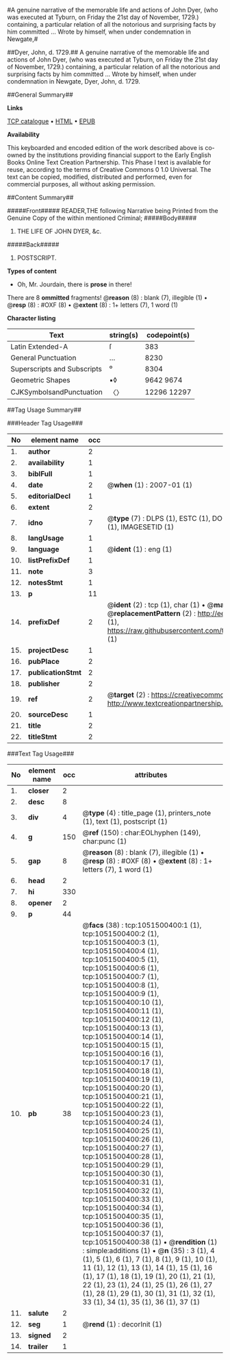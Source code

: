 #A genuine narrative of the memorable life and actions of John Dyer, (who was executed at Tyburn, on Friday the 21st day of November, 1729.) containing, a particular relation of all the notorious and surprising facts by him committed ... Wrote by himself, when under condemnation in Newgate,#

##Dyer, John, d. 1729.##
A genuine narrative of the memorable life and actions of John Dyer, (who was executed at Tyburn, on Friday the 21st day of November, 1729.) containing, a particular relation of all the notorious and surprising facts by him committed ... Wrote by himself, when under condemnation in Newgate,
Dyer, John, d. 1729.

##General Summary##

**Links**

[TCP catalogue](http://www.ota.ox.ac.uk/tcp/)  • 
[HTML](http://tei.it.ox.ac.uk/tcp/Texts-HTML/free/004/004847094.html)  • 
[EPUB](http://tei.it.ox.ac.uk/tcp/Texts-EPUB/free/004/004847094.epub)

**Availability**

This keyboarded and encoded edition of the
	       work described above is co-owned by the institutions
	       providing financial support to the Early English Books
	       Online Text Creation Partnership. This Phase I text is
	       available for reuse, according to the terms of Creative
	       Commons 0 1.0 Universal. The text can be copied,
	       modified, distributed and performed, even for
	       commercial purposes, all without asking permission.


##Content Summary##

#####Front#####
READER,THE following Narrative being Printed from the Genuine Copy of the within mentioned Criminal;
#####Body#####

1. THE LIFE OF JOHN DYER, &c.

#####Back#####

1. POSTSCRIPT.

**Types of content**

  * Oh, Mr. Jourdain, there is **prose** in there!

There are 8 **ommitted** fragments! 
 @__reason__ (8) : blank (7), illegible (1)  •  @__resp__ (8) : #OXF (8)  •  @__extent__ (8) : 1+ letters (7), 1 word (1)

**Character listing**


|Text|string(s)|codepoint(s)|
|---|---|---|
|Latin Extended-A|ſ|383|
|General Punctuation|…|8230|
|Superscripts             and Subscripts|⁰|8304|
|Geometric Shapes|▪◊|9642 9674|
|CJKSymbolsandPunctuation|〈〉|12296 12297|

##Tag Usage Summary##

###Header Tag Usage###

|No|element name|occ|attributes|
|---|---|---|---|
|1.|__author__|2||
|2.|__availability__|1||
|3.|__biblFull__|1||
|4.|__date__|2| @__when__ (1) : 2007-01 (1)|
|5.|__editorialDecl__|1||
|6.|__extent__|2||
|7.|__idno__|7| @__type__ (7) : DLPS (1), ESTC (1), DOCNO (1), TCP (1), GALEDOCNO (1), CONTENTSET (1), IMAGESETID (1)|
|8.|__langUsage__|1||
|9.|__language__|1| @__ident__ (1) : eng (1)|
|10.|__listPrefixDef__|1||
|11.|__note__|3||
|12.|__notesStmt__|1||
|13.|__p__|11||
|14.|__prefixDef__|2| @__ident__ (2) : tcp (1), char (1)  •  @__matchPattern__ (2) : ([0-9\-]+):([0-9IVX]+) (1), (.+) (1)  •  @__replacementPattern__ (2) : http://eebo.chadwyck.com/downloadtiff?vid=$1&page=$2 (1), https://raw.githubusercontent.com/textcreationpartnership/Texts/master/tcpchars.xml#$1 (1)|
|15.|__projectDesc__|1||
|16.|__pubPlace__|2||
|17.|__publicationStmt__|2||
|18.|__publisher__|2||
|19.|__ref__|2| @__target__ (2) : https://creativecommons.org/publicdomain/zero/1.0/ (1), http://www.textcreationpartnership.org/docs/. (1)|
|20.|__sourceDesc__|1||
|21.|__title__|2||
|22.|__titleStmt__|2||


###Text Tag Usage###

|No|element name|occ|attributes|
|---|---|---|---|
|1.|__closer__|2||
|2.|__desc__|8||
|3.|__div__|4| @__type__ (4) : title_page (1), printers_note (1), text (1), postscript (1)|
|4.|__g__|150| @__ref__ (150) : char:EOLhyphen (149), char:punc (1)|
|5.|__gap__|8| @__reason__ (8) : blank (7), illegible (1)  •  @__resp__ (8) : #OXF (8)  •  @__extent__ (8) : 1+ letters (7), 1 word (1)|
|6.|__head__|2||
|7.|__hi__|330||
|8.|__opener__|2||
|9.|__p__|44||
|10.|__pb__|38| @__facs__ (38) : tcp:1051500400:1 (1), tcp:1051500400:2 (1), tcp:1051500400:3 (1), tcp:1051500400:4 (1), tcp:1051500400:5 (1), tcp:1051500400:6 (1), tcp:1051500400:7 (1), tcp:1051500400:8 (1), tcp:1051500400:9 (1), tcp:1051500400:10 (1), tcp:1051500400:11 (1), tcp:1051500400:12 (1), tcp:1051500400:13 (1), tcp:1051500400:14 (1), tcp:1051500400:15 (1), tcp:1051500400:16 (1), tcp:1051500400:17 (1), tcp:1051500400:18 (1), tcp:1051500400:19 (1), tcp:1051500400:20 (1), tcp:1051500400:21 (1), tcp:1051500400:22 (1), tcp:1051500400:23 (1), tcp:1051500400:24 (1), tcp:1051500400:25 (1), tcp:1051500400:26 (1), tcp:1051500400:27 (1), tcp:1051500400:28 (1), tcp:1051500400:29 (1), tcp:1051500400:30 (1), tcp:1051500400:31 (1), tcp:1051500400:32 (1), tcp:1051500400:33 (1), tcp:1051500400:34 (1), tcp:1051500400:35 (1), tcp:1051500400:36 (1), tcp:1051500400:37 (1), tcp:1051500400:38 (1)  •  @__rendition__ (1) : simple:additions (1)  •  @__n__ (35) : 3 (1), 4 (1), 5 (1), 6 (1), 7 (1), 8 (1), 9 (1), 10 (1), 11 (1), 12 (1), 13 (1), 14 (1), 15 (1), 16 (1), 17 (1), 18 (1), 19 (1), 20 (1), 21 (1), 22 (1), 23 (1), 24 (1), 25 (1), 26 (1), 27 (1), 28 (1), 29 (1), 30 (1), 31 (1), 32 (1), 33 (1), 34 (1), 35 (1), 36 (1), 37 (1)|
|11.|__salute__|2||
|12.|__seg__|1| @__rend__ (1) : decorInit (1)|
|13.|__signed__|2||
|14.|__trailer__|1||
